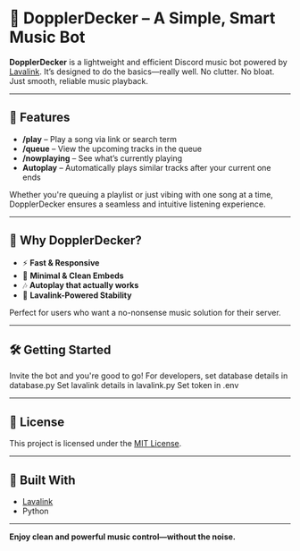 # 🎵 DopplerDecker – A Simple, Smart Music Bot

**DopplerDecker** is a lightweight and efficient Discord music bot powered by [Lavalink](https://github.com/freyacodes/Lavalink). It’s designed to do the basics—really well. No clutter. No bloat. Just smooth, reliable music playback.

---

## 🚀 Features

- **/play** – Play a song via link or search term  
- **/queue** – View the upcoming tracks in the queue  
- **/nowplaying** – See what’s currently playing  
- **Autoplay** – Automatically plays similar tracks after your current one ends

Whether you're queuing a playlist or just vibing with one song at a time, DopplerDecker ensures a seamless and intuitive listening experience.

---

## 🎯 Why DopplerDecker?

- ⚡ **Fast & Responsive**
- 🧼 **Minimal & Clean Embeds**
- 🎶 **Autoplay that actually works**
- 🧩 **Lavalink-Powered Stability**

Perfect for users who want a no-nonsense music solution for their server.

---

## 🛠️ Getting Started

Invite the bot and you're good to go!
For developers, set database details in database.py
Set lavalink details in lavalink.py
Set token in .env

---

## 📄 License

This project is licensed under the [MIT License](./LICENSE).

---

## 🤖 Built With

- [Lavalink](https://github.com/freyacodes/Lavalink)
- Python

---

**Enjoy clean and powerful music control—without the noise.**
